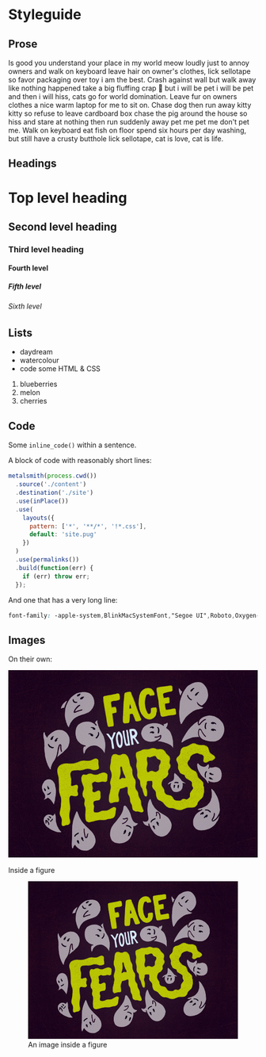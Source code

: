 Styleguide
===

Prose
---

Is good you understand your place in my world meow loudly just to annoy owners and walk on keyboard leave hair on owner's clothes, lick sellotape so favor packaging over toy i am the best. Crash against wall but walk away like nothing happened take a big fluffing crap 💩 but i will be pet i will be pet and then i will hiss, cats go for world domination. Leave fur on owners clothes a nice warm laptop for me to sit on. Chase dog then run away kitty kitty so refuse to leave cardboard box chase the pig around the house so hiss and stare at nothing then run suddenly away pet me pet me don't pet me. Walk on keyboard eat fish on floor spend six hours per day washing, but still have a crusty butthole lick sellotape, cat is love, cat is life.

Headings
---

<h1 role="group">Top level heading</h1>
<h2 role="group">Second level heading</h2>
<h3 role="group">Third level heading</h3>
<h4 role="group">Fourth level</h4>
<h5 role="group">Fifth level</h5>
<h6 role="group">Sixth level</h6>

Lists
---

- daydream
- watercolour
- code some HTML & CSS

1. blueberries
2. melon
3. cherries

Code
---

Some `inline_code()` within a sentence.

A block of code with reasonably short lines:

```js
metalsmith(process.cwd())
  .source('./content')
  .destination('./site')
  .use(inPlace())
  .use(
    layouts({
      pattern: ['*', '**/*', '!*.css'],
      default: 'site.pug'
    })
  )
  .use(permalinks())
  .build(function(err) {
    if (err) throw err;
  });
```

And one that has a very long line:

```css
font-family: -apple-system,BlinkMacSystemFont,"Segoe UI",Roboto,Oxygen-Sans,Ubuntu,Cantarell,"Helvetica Neue",sans-serif;
```

Images
---

On their own:

<img src="face-your-fears.jpg" alt="" />

Inside a figure

<figure>
  <img src="face-your-fears.jpg" alt="" />
  <figcaption>An image inside a figure</figcaption>
</figure>
